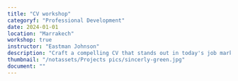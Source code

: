 ```yaml
---
title: "CV workshop"
categoryf: "Professional Development"
date: 2024-01-01
location: "Marrakech"
workshop: true
instructor: "Eastman Johnson"
description: "Craft a compelling CV that stands out in today's job market."
thumbnail: "/notassets/Projects pics/sincerly-green.jpg"
document: ""
---
```

